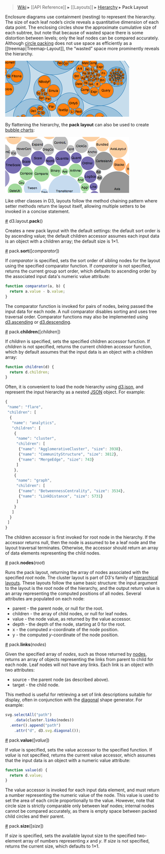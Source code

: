 > [Wiki](Home) ▸ [[API Reference]] ▸ [[Layouts]] ▸ [Hierarchy](Hierarchy-Layout) ▸ **Pack Layout**

Enclosure diagrams use containment (nesting) to represent the hierarchy. The size of each leaf node’s circle reveals a quantitative dimension of each data point. The enclosing circles show the approximate cumulative size of each subtree, but note that because of wasted space there is some distortion between levels; only the leaf nodes can be compared accurately. Although [circle packing](http://en.wikipedia.org/wiki/Circle_packing) does not use space as efficiently as a [[treemap|Treemap-Layout]], the “wasted” space more prominently reveals the hierarchy.

[![pack](pack.png)](http://mbostock.github.com/d3/ex/pack.html)

By flattening the hierarchy, the **pack layout** can also be used to create [bubble charts](http://www-958.ibm.com/software/data/cognos/manyeyes/page/Bubble_Chart.html):

[![bubble](bubble.png)](http://mbostock.github.com/d3/ex/bubble.html)

Like other classes in D3, layouts follow the method chaining pattern where setter methods return the layout itself, allowing multiple setters to be invoked in a concise statement.

<a name="pack" href="Pack-Layout#wiki-pack">#</a> d3.layout.<b>pack</b>()

Creates a new pack layout with the default settings: the default sort order is by ascending value; the default children accessor assumes each input data is an object with a children array; the default size is 1×1.

<a name="sort" href="Pack-Layout#wiki-sort">#</a> pack.<b>sort</b>([<i>comparator</i>])

If *comparator* is specified, sets the sort order of sibling nodes for the layout using the specified comparator function.  If *comparator* is not specified, returns the current group sort order, which defaults to ascending order by the associated input data's numeric value attribute:

```javascript
function comparator(a, b) {
  return a.value - b.value;
}
```

The comparator function is invoked for pairs of nodes, being passed the input data for each node. A null comparator disables sorting and uses tree traversal order. Comparator functions may also be implemented using [d3.ascending](Arrays#wiki-d3_ascending) or [d3.descending](Arrays#wiki-d3_descending).

<a name="children" href="Pack-Layout#wiki-children">#</a> pack.<b>children</b>([<i>children</i>])

If *children* is specified, sets the specified children accessor function. If *children* is not specified, returns the current children accessor function, which by default assumes that the input data is an object with a children array:

```javascript
function children(d) {
  return d.children;
}
```

Often, it is convenient to load the node hierarchy using [d3.json](Requests#wiki-d3_json), and represent the input hierarchy as a nested [JSON](http://json.org) object. For example:

```javascript
{
 "name": "flare",
 "children": [
  {
   "name": "analytics",
   "children": [
    {
     "name": "cluster",
     "children": [
      {"name": "AgglomerativeCluster", "size": 3938},
      {"name": "CommunityStructure", "size": 3812},
      {"name": "MergeEdge", "size": 743}
     ]
    },
    {
     "name": "graph",
     "children": [
      {"name": "BetweennessCentrality", "size": 3534},
      {"name": "LinkDistance", "size": 5731}
     ]
    }
   ]
  }
 ]
}
```

The children accessor is first invoked for root node in the hierarchy. If the accessor returns null, then the node is assumed to be a leaf node and the layout traversal terminates. Otherwise, the accessor should return an array of data elements representing the child nodes.

<a name="nodes" href="Pack-Layout#wiki-nodes">#</a> pack.<b>nodes</b>(<i>root</i>)

Runs the pack layout, returning the array of nodes associated with the specified *root* node. The cluster layout is part of D3's family of [hierarchical layouts](Hierarchy-Layouts). These layouts follow the same basic structure: the input argument to the layout is the *root* node of the hierarchy, and the output return value is an array representing the computed positions of all nodes.  Several attributes are populated on each node:

* parent - the parent node, or null for the root.
* children - the array of child nodes, or null for leaf nodes.
* value - the node value, as returned by the value accessor.
* depth - the depth of the node, starting at 0 for the root.
* x - the computed *x*-coordinate of the node position.
* y - the computed *y*-coordinate of the node position.

<a name="links" href="Pack-Layout#wiki-links">#</a> pack.<b>links</b>(<i>nodes</i>)

Given the specified array of *nodes*, such as those returned by [nodes](Pack-Layout#wiki-nodes), returns an array of objects representing the links from parent to child for each node. Leaf nodes will not have any links. Each link is an object with two attributes:

* source - the parent node (as described above).
* target - the child node.

This method is useful for retrieving a set of link descriptions suitable for display, often in conjunction with the [diagonal](SVG-Shapes#wiki-diagonal) shape generator. For example:

```javascript
svg.selectAll("path")
    .data(cluster.links(nodes))
  .enter().append("path")
    .attr("d", d3.svg.diagonal());
```

<a name="value" href="Pack-Layout#wiki-value">#</a> pack.<b>value</b>([<i>value</i>])

If *value* is specified, sets the value accessor to the specified function. If *value* is not specified, returns the current value accessor, which assumes that the input data is an object with a numeric value attribute:

```javascript
function value(d) {
  return d.value;
}
```

The value accessor is invoked for each input data element, and must return a number representing the numeric value of the node. This value is used to set the area of each circle proportionally to the value. However, note that circle size is strictly comparable only between leaf nodes; internal nodes cannot be compared accurately, as there is empty space between packed child circles and their parent.

<a name="size" href="Pack-Layout#wiki-size">#</a> pack.<b>size</b>([<i>size</i>])

If *size* is specified, sets the available layout size to the specified two-element array of numbers representing *x* and *y*. If *size* is not specified, returns the current size, which defaults to 1×1.